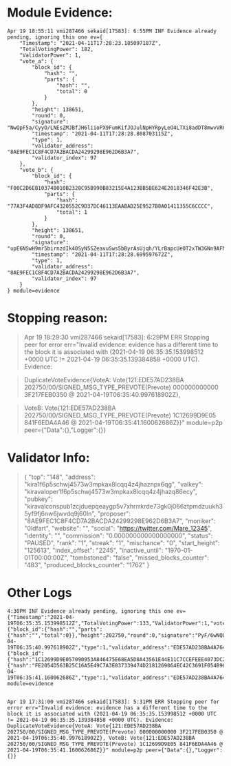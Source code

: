 
# Module Evidence:


```
Apr 19 18:55:11 vmi287466 sekaid[17583]: 6:55PM INF Evidence already pending, ignoring this one ev={
	"Timestamp": "2021-04-11T17:28:23.185097187Z",
	"TotalVotingPower": 182,
	"ValidatorPower": 1,
	"vote_a": {
		"block_id": {
			"hash": "",
			"parts": {
				"hash": "",
				"total": 0
			}
		},
		"height": 138651,
		"round": 0,
		"signature": "NwQpF5a/CyyO/LNEsZMJBfJH6liioPX9FumKifJOJulNpHYRpyLeO4LTXi8adDT8mwvVR6deS+tTJ5R5cperAg==",
		"timestamp": "2021-04-11T17:28:28.808703115Z",
		"type": 1,
		"validator_address": "8AE9FEC1C8F4CD7A2BACDA24299298E962D6B3A7",
		"validator_index": 97
	},
	"vote_b": {
		"block_id": {
			"hash": "F00C2D6EB103748010B2328C95B990B83215E4A123BB5BE624E2018346F42E3B",
			"parts": {
				"hash": "77A3F4AD8DF9AFC4320552C9D37DC46113EAABAD25E9527B8A01411355C6CCCC",
				"total": 1
			}
		},
		"height": 138651,
		"round": 0,
		"signature": "upE6NSwH9mr5birnzdIk40SyN5SZeavuSws5bByrAsUjqh/YLrBapcUeOT2xTW3GNn9AFNDN44iRhaGj4nxEAw==",
		"timestamp": "2021-04-11T17:28:28.699597672Z",
		"type": 1,
		"validator_address": "8AE9FEC1C8F4CD7A2BACDA24299298E962D6B3A7",
		"validator_index": 97
	}
} module=evidence
```

# Stopping reason:

> Apr 19 18:29:30 vmi287466 sekaid[17583]: 6:29PM ERR Stopping peer for error err="Invalid evidence: evidence has a different time to the block it is associated with (2021-04-19 06:35:35.153998512 +0000 UTC != 2021-04-19 06:35:35.139384858 +0000 UTC). Evidence: 

> DuplicateVoteEvidence{VoteA: Vote{121:EDE57AD238BA 202750/00/SIGNED_MSG_TYPE_PREVOTE(Prevote) 000000000000 3F217FEB0350 @ 2021-04-19T06:35:40.997618902Z}, 

> VoteB: Vote{121:EDE57AD238BA 202750/00/SIGNED_MSG_TYPE_PREVOTE(Prevote) 1C12699D9E05 841F6EDA4A46 @ 2021-04-19T06:35:41.160062686Z}}" module=p2p peer={"Data":{},"Logger":{}}


# Validator Info:


> {
	"top": "148",
	"address": "kira1f6p5schwj4573w3mpkax8lcqq4z4jhaznpx6qg",
	"valkey": "kiravaloper1f6p5schwj4573w3mpkax8lcqq4z4jhazq86ecy",
	"pubkey": "kiravalconspub1zcjduepqeaygp5v7xhrrrkrde73gk0j066ztpmdzuukh35yf9fj6nw6jwvdq9j60ln",
	"proposer": "8AE9FEC1C8F4CD7A2BACDA24299298E962D6B3A7",
	"moniker": "0ldfart",
	"website": "",
	"social": "https://twitter.com/Mare_12345",
	"identity": "",
	"commission": "0.000000000000000000",
	"status": "PAUSED",
	"rank": "1",
	"streak": "1",
	"mischance": "0",
	"start_height": "125613",
	"index_offset": "2245",
	"inactive_until": "1970-01-01T00:00:00Z",
	"tombstoned": "false",
	"missed_blocks_counter": "483",
	"produced_blocks_counter": "1762"
}


# Other Logs

```
4:30PM INF Evidence already pending, ignoring this one ev={"Timestamp":"2021-04-19T06:35:35.153998512Z","TotalVotingPower":133,"ValidatorPower":1,"vote_a":{"block_id":{"hash":"","parts":{"hash":"","total":0}},"height":202750,"round":0,"signature":"PyF/6wNQLuvRiDMj/tJM/Yu+cxxPUvEVWYRF7UmoX/970U8Z/CPCX7CFh48QByma2x1Q8yfO/5vp6p3vfDvvAA==","timestamp":"2021-04-19T06:35:40.997618902Z","type":1,"validator_address":"EDE57AD238BA4A7644AFBC6F043340D09C096C56","validator_index":121},"vote_b":{"block_id":{"hash":"1C12699D9E057090953A846475E68EA5D8A43561E44E11C7CCEFEEE4073DC29E","parts":{"hash":"FE2054D563B25C16A5E49C7A3E037339474D2181269064EC42C3691F054B9623","total":1}},"height":202750,"round":0,"signature":"hB9u2kpGTy7QpzwOtUd862BGkNMsYg69v5OAAbLqD+W/ZvyV+PA4cURHnJWeATaMQ/wv0D4emjHy1kjRtsLhCw==","timestamp":"2021-04-19T06:35:41.160062686Z","type":1,"validator_address":"EDE57AD238BA4A7644AFBC6F043340D09C096C56","validator_index":121}} module=evidence


Apr 19 17:31:00 vmi287466 sekaid[17583]: 5:31PM ERR Stopping peer for error err="Invalid evidence: evidence has a different time to the block it is associated with (2021-04-19 06:35:35.153998512 +0000 UTC != 2021-04-19 06:35:35.139384858 +0000 UTC). Evidence: DuplicateVoteEvidence{VoteA: Vote{121:EDE57AD238BA 202750/00/SIGNED_MSG_TYPE_PREVOTE(Prevote) 000000000000 3F217FEB0350 @ 2021-04-19T06:35:40.997618902Z}, VoteB: Vote{121:EDE57AD238BA 202750/00/SIGNED_MSG_TYPE_PREVOTE(Prevote) 1C12699D9E05 841F6EDA4A46 @ 2021-04-19T06:35:41.160062686Z}}" module=p2p peer={"Data":{},"Logger":{}}
```
